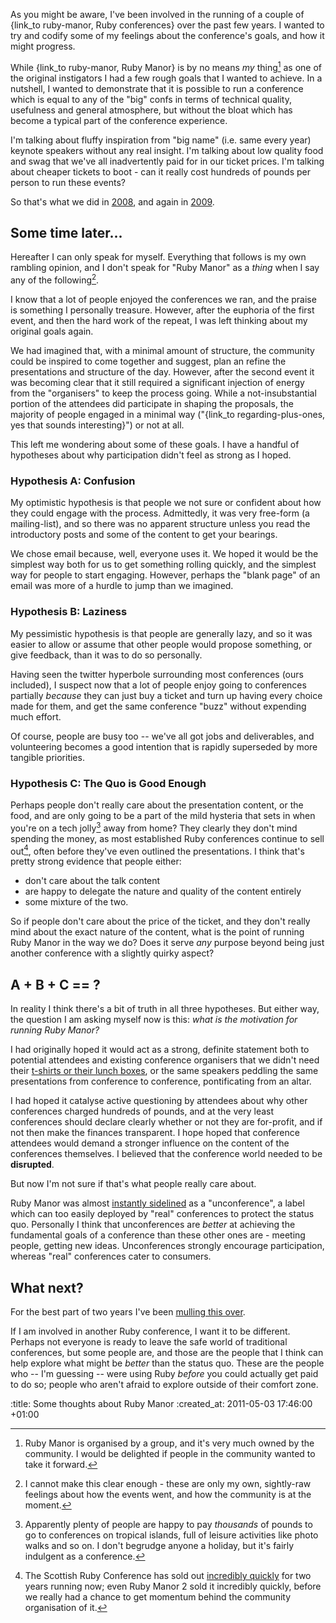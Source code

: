 As you might be aware, I've been involved in the running of a couple of {link_to ruby-manor, Ruby conferences} over the past few years. I wanted to try and codify some of my feelings about the conference's goals, and how it might progress.

While {link_to ruby-manor, Ruby Manor} is by no means *my* thing[^1] as one of the original instigators I had a few rough goals that I wanted to achieve. In a nutshell, I wanted to demonstrate that it is possible to run a conference which is equal to any of the "big" confs in terms of technical quality, usefulness and general atmosphere, but without the bloat which has become a typical part of the conference experience.

I'm talking about fluffy inspiration from "big name" (i.e. same every year) keynote speakers without any real insight. I'm talking about low quality food and swag that we've all inadvertently paid for in our ticket prices. I'm talking about cheaper tickets to boot - can it really cost hundreds of pounds per person to run these events?

So that's what we did in [2008][classic], and again in [2009][harder].

Some time later...
----------------

Hereafter I can only speak for myself. Everything that follows is my own rambling opinion, and I don't speak for "Ruby Manor" as a *thing* when I say any of the following[^my-opinion].

I know that a lot of people enjoyed the conferences we ran, and the praise is something I personally treasure. However, after the euphoria of the first event, and then the hard work of the repeat, I was left thinking about my original goals again. 

We had imagined that, with a minimal amount of structure, the community could be inspired to come together and suggest, plan an refine the presentations and structure of the day. However, after the second event it was becoming clear that it still required a significant injection of energy from the "organisers" to keep the process going. While a not-insubstantial portion of the attendees did participate in shaping the proposals, the majority of people engaged in a minimal way ("{link_to regarding-plus-ones, yes that sounds interesting}") or not at all. 

This left me wondering about some of these goals. I have a handful of hypotheses about why participation didn't feel as strong as I hoped.

### Hypothesis A: Confusion

My optimistic hypothesis is that people we not sure or confident about how they could engage with the process. Admittedly, it was very free-form (a mailing-list), and so there was no apparent structure unless you read the introductory posts and some of the content to get your bearings.

We chose email because, well, everyone uses it. We hoped it would be the simplest way both for us to get something rolling quickly, and the simplest way for people to start engaging. However, perhaps the "blank page" of an email was more of a hurdle to jump than we imagined.

### Hypothesis B: Laziness

My pessimistic hypothesis is that people are generally lazy, and so it was easier to allow or assume that other people would propose something, or give feedback, than it was to do so personally.

Having seen the twitter hyperbole surrounding most conferences (ours included), I suspect now that a lot of people enjoy going to conferences partially *because* they can just buy a ticket and turn up having every choice made for them, and get the same conference "buzz" without expending much effort.

Of course, people are busy too -- we've all got jobs and deliverables, and volunteering becomes a good intention that is rapidly superseded by more tangible priorities.

### Hypothesis C: The Quo is Good Enough

Perhaps people don't really care about the presentation content, or the food, and are only going to be a part of the mild hysteria that sets in when you're on a tech jolly[^jolly] away from home? They clearly they don't mind spending the money, as most established Ruby conferences continue to sell out[^sell-out], often before they've even outlined the presentations. I think that's pretty strong evidence that people either:

* don't care about the talk content
* are happy to delegate the nature and quality of the content entirely
* some mixture of the two.

So if people don't care about the price of the ticket, and they don't really mind about the exact nature of the content, what is the point of running Ruby Manor in the way we do? Does it serve *any* purpose beyond being just another conference with a slightly quirky aspect?

A + B + C == ?
---------------

In reality I think there's a bit of truth in all three hypotheses. But either way, the question I am asking myself now is this: _what is the motivation for running Ruby Manor?_

I had originally hoped it would act as a strong, definite statement both to potential attendees and existing conference organisers that we didn't need their [t-shirts or their lunch boxes](http://groups.google.com/group/ruby-manor/browse_thread/thread/d11ee1aee7f0d904?pli=1), or the same speakers peddling the same presentations from conference to conference, pontificating from an altar.

I had hoped it catalyse active questioning by attendees about why other conferences charged hundreds of pounds, and at the very least conferences should declare clearly whether or not they are for-profit, and if not then make the finances transparent. I hope hoped that conference attendees would demand a stronger influence on the content of the conferences themselves. I believed that the conference world needed to be **disrupted**.

But now I'm not sure if that's what people really care about.

Ruby Manor was almost [instantly sidelined][railsunderground-conversation] as a "unconference", a label which can too easily deployed by "real" conferences to protect the status quo. Personally I think that unconferences are *better* at achieving the fundamental goals of a conference than these other ones are - meeting people, getting new ideas. Unconferences strongly encourage participation, whereas "real" conferences cater to consumers.


What next?
----------

For the best part of two years I've been [mulling this over](http://groups.google.com/group/ruby-manor/browse_thread/thread/9d9d21947953086e/c42e45881733d10b).

If I am involved in another Ruby conference, I want it to be different. Perhaps not everyone is ready to leave the safe world of traditional conferences, but some people are, and those are the people that I think can help explore what might be *better* than the status quo. These are the people who -- I'm guessing -- were using Ruby *before* you could actually get paid to do so; people who aren't afraid to explore outside of their comfort zone.




[^1]: Ruby Manor is organised by a group, and it's very much owned by the community. I would be delighted if people in the community wanted to take it forward.

[^jolly]: Apparently plenty of people are happy to pay *thousands* of pounds to go to conferences on tropical islands, full of leisure activities like photo walks and so on. I don't begrudge anyone a holiday, but it's fairly indulgent as a conference.

[^my-opinion]: I cannot make this clear enough - these are only my own, sightly-raw feelings about how the events went, and how the community is at the moment.

[^sell-out]: The Scottish Ruby Conference has sold out [incredibly quickly][src-sellout] for two years running now; even Ruby Manor 2 sold it incredibly quickly, before we really had a chance to get momentum behind the community organisation of it.

[classic]: http://rubymanor.org/classic
[harder]: http://rubymanor.org/harder
[src-sellout]: http://www.rubyinside.com/get-to-the-scottish-ruby-conference-26-27-march-2010-2944.html
[railsunderground-conversation]: http://www.exquisitetweets.com/collection/lazyatom/422

:title: Some thoughts about Ruby Manor
:created_at: 2011-05-03 17:46:00 +01:00